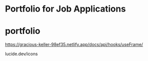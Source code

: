 # Portfolio for Job Applications

# portfolio

https://gracious-keller-98ef35.netlify.app/docs/api/hooks/useFrame/

lucide.dev/icons